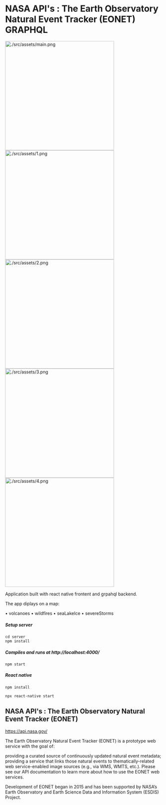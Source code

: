 # NASA API's : The Earth Observatory Natural Event Tracker (EONET) GRAPHQL

<img src="./src/assets/main.png" width="350" alt="./src/assets/main.png">
<img src="./src/assets/1.png" width="350" alt="./src/assets/1.png">
<img src="./src/assets/2.png" width="350" alt="./src/assets/2.png">
<img src="./src/assets/3.png" width="350" alt="./src/assets/3.png">
<img src="./src/assets/4.png" width="350" alt="./src/assets/4.png">

Application built with react native frontent and grpahql backend.

The app diplays on a map:

• volcanoes
• wildfires
• seaLakeIce
• severeStorms

##### Setup server

```
cd server
npm install
```

##### Compiles and runs at http://localhost:4000/

```
npm start
```

##### React native

```
npm install

npx react-native start
```

## NASA API's : The Earth Observatory Natural Event Tracker (EONET)

https://api.nasa.gov/

The Earth Observatory Natural Event Tracker (EONET) is a prototype web service with the goal of:

providing a curated source of continuously updated natural event metadata; providing a service that links those natural events to thematically-related web service-enabled image sources (e.g., via WMS, WMTS, etc.). Please see our API documentation to learn more about how to use the EONET web services.

Development of EONET began in 2015 and has been supported by NASA’s Earth Observatory and Earth Science Data and Information System (ESDIS) Project.
